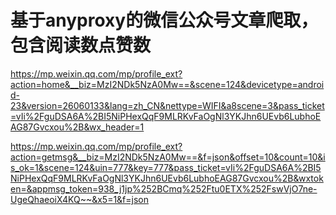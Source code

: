 # 基于anyproxy的微信公众号文章爬取，包含阅读数点赞数


https://mp.weixin.qq.com/mp/profile_ext?action=home&__biz=MzI2NDk5NzA0Mw==&scene=124&devicetype=android-23&version=26060133&lang=zh_CN&nettype=WIFI&a8scene=3&pass_ticket=vIi%2FguDSA6A%2BI5NiPHexQqF9MLRKvFaOgNl3YKJhn6UEvb6LubhoEAG87Gvcxou%2B&wx_header=1

https://mp.weixin.qq.com/mp/profile_ext?action=getmsg&__biz=MzI2NDk5NzA0Mw==&f=json&offset=10&count=10&is_ok=1&scene=124&uin=777&key=777&pass_ticket=vIi%2FguDSA6A%2BI5NiPHexQqF9MLRKvFaOgNl3YKJhn6UEvb6LubhoEAG87Gvcxou%2B&wxtoken=&appmsg_token=938_j1jp%252BCmq%252Ftu0ETX%252FswVjO7ne-UgeQhaeoiX4KQ~~&x5=1&f=json